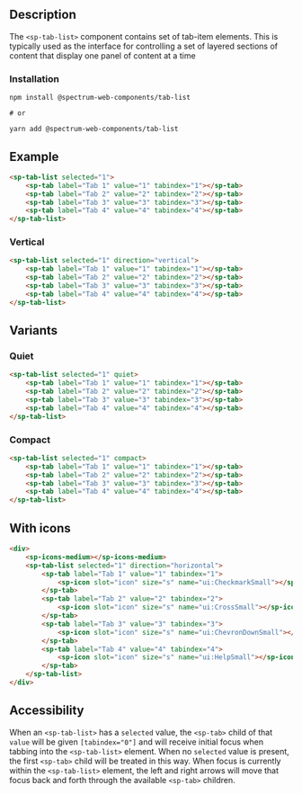 ## Description

The `<sp-tab-list>` component contains set of tab-item elements. This is typically used as the interface for controlling a set of layered sections of content that display one panel of content at a time

### Installation

```
npm install @spectrum-web-components/tab-list

# or

yarn add @spectrum-web-components/tab-list
```

## Example

```html
<sp-tab-list selected="1">
    <sp-tab label="Tab 1" value="1" tabindex="1"></sp-tab>
    <sp-tab label="Tab 2" value="2" tabindex="2"></sp-tab>
    <sp-tab label="Tab 3" value="3" tabindex="3"></sp-tab>
    <sp-tab label="Tab 4" value="4" tabindex="4"></sp-tab>
</sp-tab-list>
```

### Vertical

```html
<sp-tab-list selected="1" direction="vertical">
    <sp-tab label="Tab 1" value="1" tabindex="1"></sp-tab>
    <sp-tab label="Tab 2" value="2" tabindex="2"></sp-tab>
    <sp-tab label="Tab 3" value="3" tabindex="3"></sp-tab>
    <sp-tab label="Tab 4" value="4" tabindex="4"></sp-tab>
</sp-tab-list>
```

## Variants

### Quiet

```html
<sp-tab-list selected="1" quiet>
    <sp-tab label="Tab 1" value="1" tabindex="1"></sp-tab>
    <sp-tab label="Tab 2" value="2" tabindex="2"></sp-tab>
    <sp-tab label="Tab 3" value="3" tabindex="3"></sp-tab>
    <sp-tab label="Tab 4" value="4" tabindex="4"></sp-tab>
</sp-tab-list>
```

### Compact

```html
<sp-tab-list selected="1" compact>
    <sp-tab label="Tab 1" value="1" tabindex="1"></sp-tab>
    <sp-tab label="Tab 2" value="2" tabindex="2"></sp-tab>
    <sp-tab label="Tab 3" value="3" tabindex="3"></sp-tab>
    <sp-tab label="Tab 4" value="4" tabindex="4"></sp-tab>
</sp-tab-list>
```

## With icons

```html
<div>
    <sp-icons-medium></sp-icons-medium>
    <sp-tab-list selected="1" direction="horizontal">
        <sp-tab label="Tab 1" value="1" tabindex="1">
            <sp-icon slot="icon" size="s" name="ui:CheckmarkSmall"></sp-icon>
        </sp-tab>
        <sp-tab label="Tab 2" value="2" tabindex="2">
            <sp-icon slot="icon" size="s" name="ui:CrossSmall"></sp-icon>
        </sp-tab>
        <sp-tab label="Tab 3" value="3" tabindex="3">
            <sp-icon slot="icon" size="s" name="ui:ChevronDownSmall"></sp-icon>
        </sp-tab>
        <sp-tab label="Tab 4" value="4" tabindex="4">
            <sp-icon slot="icon" size="s" name="ui:HelpSmall"></sp-icon>
        </sp-tab>
    </sp-tab-list>
</div>
```

## Accessibility

When an `<sp-tab-list>` has a `selected` value, the `<sp-tab>` child of that `value` will be given `[tabindex="0"]` and will receive initial focus when tabbing into the `<sp-tab-list>` element. When no `selected` value is present, the first `<sp-tab>` child will be treated in this way. When focus is currently within the `<sp-tab-list>` element, the left and right arrows will move that focus back and forth through the available `<sp-tab>` children.
